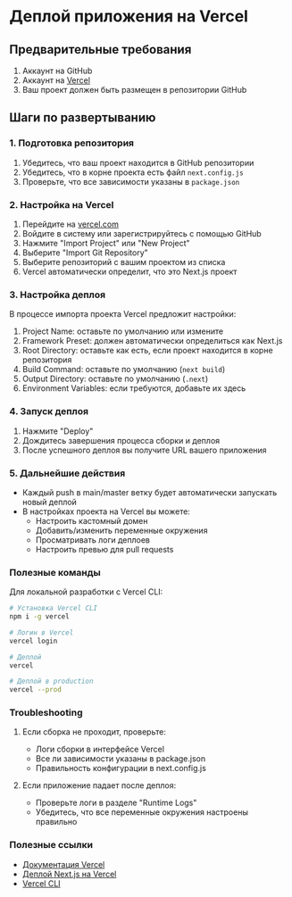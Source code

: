 # Деплой приложения на Vercel

## Предварительные требования

1. Аккаунт на GitHub
2. Аккаунт на [Vercel](https://vercel.com)
3. Ваш проект должен быть размещен в репозитории GitHub

## Шаги по развертыванию

### 1. Подготовка репозитория

1. Убедитесь, что ваш проект находится в GitHub репозитории
2. Убедитесь, что в корне проекта есть файл `next.config.js`
3. Проверьте, что все зависимости указаны в `package.json`

### 2. Настройка на Vercel

1. Перейдите на [vercel.com](https://vercel.com)
2. Войдите в систему или зарегистрируйтесь с помощью GitHub
3. Нажмите "Import Project" или "New Project"
4. Выберите "Import Git Repository"
5. Выберите репозиторий с вашим проектом из списка
6. Vercel автоматически определит, что это Next.js проект

### 3. Настройка деплоя

В процессе импорта проекта Vercel предложит настройки:

1. Project Name: оставьте по умолчанию или измените
2. Framework Preset: должен автоматически определиться как Next.js
3. Root Directory: оставьте как есть, если проект находится в корне репозитория
4. Build Command: оставьте по умолчанию (`next build`)
5. Output Directory: оставьте по умолчанию (`.next`)
6. Environment Variables: если требуются, добавьте их здесь

### 4. Запуск деплоя

1. Нажмите "Deploy"
2. Дождитесь завершения процесса сборки и деплоя
3. После успешного деплоя вы получите URL вашего приложения

### 5. Дальнейшие действия

- Каждый push в main/master ветку будет автоматически запускать новый деплой
- В настройках проекта на Vercel вы можете:
  - Настроить кастомный домен
  - Добавить/изменить переменные окружения
  - Просматривать логи деплоев
  - Настроить превью для pull requests

### Полезные команды

Для локальной разработки с Vercel CLI:

```bash
# Установка Vercel CLI
npm i -g vercel

# Логин в Vercel
vercel login

# Деплой
vercel

# Деплой в production
vercel --prod
```

### Troubleshooting

1. Если сборка не проходит, проверьте:
   - Логи сборки в интерфейсе Vercel
   - Все ли зависимости указаны в package.json
   - Правильность конфигурации в next.config.js

2. Если приложение падает после деплоя:
   - Проверьте логи в разделе "Runtime Logs"
   - Убедитесь, что все переменные окружения настроены правильно

### Полезные ссылки

- [Документация Vercel](https://vercel.com/docs)
- [Деплой Next.js на Vercel](https://nextjs.org/docs/deployment)
- [Vercel CLI](https://vercel.com/cli)